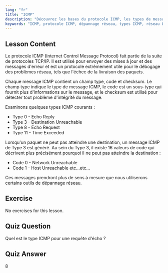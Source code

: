 ```yaml
---
lang: "fr"
title: "ICMP"
description: "Découvrez les bases du protocole ICMP, les types de messages et les codes pour le dépannage réseau. Comprenez comment ICMP fonctionne pour déboguer les problèmes réseau."
keywords: "ICMP, protocole ICMP, dépannage réseau, types ICMP, réseau Linux, débutant, tutoriel, guide"
---
```


## Lesson Content

Le protocole ICMP (Internet Control Message Protocol) fait partie de la suite de protocoles TCP/IP. Il est utilisé pour envoyer des mises à jour et des messages d'erreur et est un protocole extrêmement utile pour le débogage des problèmes réseau, tels que l'échec de la livraison des paquets.

Chaque message ICMP contient un champ type, code et checksum. Le champ type indique le type de message ICMP, le code est un sous-type qui fournit plus d'informations sur le message, et le checksum est utilisé pour détecter tout problème d'intégrité du message.

Examinons quelques types ICMP courants :

- Type 0 - Echo Reply
- Type 3 - Destination Unreachable
- Type 8 - Echo Request
- Type 11 - Time Exceeded

Lorsqu'un paquet ne peut pas atteindre une destination, un message ICMP de Type 3 est généré. Au sein du Type 3, il existe 16 valeurs de code qui décrivent plus précisément pourquoi il ne peut pas atteindre la destination :

- Code 0 - Network Unreachable
- Code 1 - Host Unreachable
  etc...etc...

Ces messages prendront plus de sens à mesure que nous utiliserons certains outils de dépannage réseau.

## Exercise

No exercises for this lesson.

## Quiz Question

Quel est le type ICMP pour une requête d'écho ?

## Quiz Answer

8
